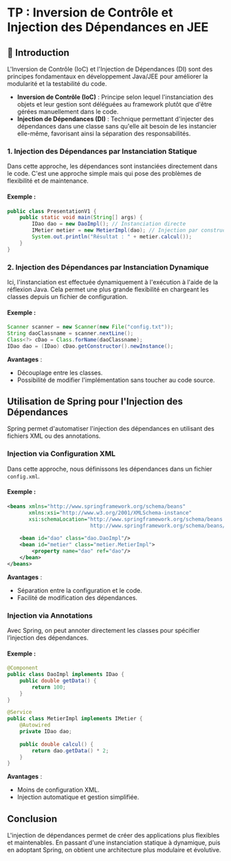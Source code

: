 # TP : Inversion de Contrôle et Injection des Dépendances en JEE

## 📌 Introduction
L'Inversion de Contrôle (IoC) et l'Injection de Dépendances (DI) sont des principes fondamentaux en développement Java/JEE pour améliorer la modularité et la testabilité du code.

- **Inversion de Contrôle (IoC)** : Principe selon lequel l'instanciation des objets et leur gestion sont déléguées au framework plutôt que d'être gérées manuellement dans le code.
- **Injection de Dépendances (DI)** : Technique permettant d'injecter des dépendances dans une classe sans qu'elle ait besoin de les instancier elle-même, favorisant ainsi la séparation des responsabilités.


### 1. Injection des Dépendances par Instanciation Statique
Dans cette approche, les dépendances sont instanciées directement dans le code. C'est une approche simple mais qui pose des problèmes de flexibilité et de maintenance.

#### Exemple :
```java
public class PresentationV1 {
    public static void main(String[] args) {
        IDao dao = new DaoImpl(); // Instanciation directe
        IMetier metier = new MetierImpl(dao); // Injection par constructeur
        System.out.println("Résultat : " + metier.calcul());
    }
}
```

### 2. Injection des Dépendances par Instanciation Dynamique
Ici, l'instanciation est effectuée dynamiquement à l'exécution à l'aide de la réflexion Java. Cela permet une plus grande flexibilité en chargeant les classes depuis un fichier de configuration.

#### Exemple :
```java
Scanner scanner = new Scanner(new File("config.txt"));
String daoClassname = scanner.nextLine();
Class<?> cDao = Class.forName(daoClassname);
IDao dao = (IDao) cDao.getConstructor().newInstance();
```
**Avantages** :
- Découplage entre les classes.
- Possibilité de modifier l'implémentation sans toucher au code source.

## Utilisation de Spring pour l'Injection des Dépendances
Spring permet d'automatiser l'injection des dépendances en utilisant des fichiers XML ou des annotations.

### Injection via Configuration XML
Dans cette approche, nous définissons les dépendances dans un fichier `config.xml`.

#### Exemple :
```xml
<beans xmlns="http://www.springframework.org/schema/beans"
       xmlns:xsi="http://www.w3.org/2001/XMLSchema-instance"
       xsi:schemaLocation="http://www.springframework.org/schema/beans
                           http://www.springframework.org/schema/beans/spring-beans.xsd">
    
    <bean id="dao" class="dao.DaoImpl"/>
    <bean id="metier" class="metier.MetierImpl">
        <property name="dao" ref="dao"/>
    </bean>
</beans>
```
**Avantages** :
- Séparation entre la configuration et le code.
- Facilité de modification des dépendances.

### Injection via Annotations
Avec Spring, on peut annoter directement les classes pour spécifier l’injection des dépendances.

#### Exemple :
```java
@Component
public class DaoImpl implements IDao {
    public double getData() {
        return 100;
    }
}
```

```java
@Service
public class MetierImpl implements IMetier {
    @Autowired
    private IDao dao;
    
    public double calcul() {
        return dao.getData() * 2;
    }
}
```
**Avantages** :
- Moins de configuration XML.
- Injection automatique et gestion simplifiée.

## Conclusion
L'injection de dépendances permet de créer des applications plus flexibles et maintenables. En passant d'une instanciation statique à dynamique, puis en adoptant Spring, on obtient une architecture plus modulaire et évolutive.
